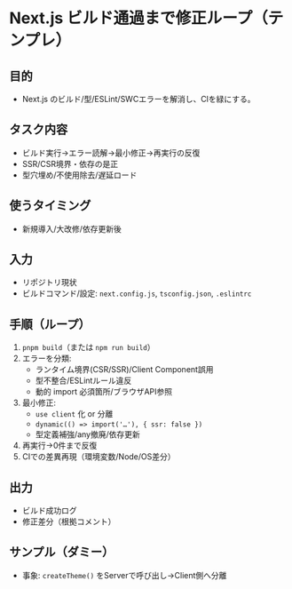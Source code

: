 # Next.js ビルド通過まで修正ループ（テンプレ）
## 目的
- Next.js のビルド/型/ESLint/SWCエラーを解消し、CIを緑にする。
## タスク内容
- ビルド実行→エラー読解→最小修正→再実行の反復
- SSR/CSR境界・依存の是正
- 型穴埋め/不使用除去/遅延ロード
## 使うタイミング
- 新規導入/大改修/依存更新後
## 入力
- リポジトリ現状
- ビルドコマンド/設定: `next.config.js`, `tsconfig.json`, `.eslintrc`
## 手順（ループ）
1) `pnpm build`（または `npm run build`）
2) エラーを分類:
   - ランタイム境界(CSR/SSR)/Client Component誤用
   - 型不整合/ESLintルール違反
   - 動的 import 必須箇所/ブラウザAPI参照
3) 最小修正:
   - `use client` 化 or 分離
   - `dynamic(() => import('…'), { ssr: false })`
   - 型定義補強/any撤廃/依存更新
4) 再実行→0件まで反復
5) CIでの差異再現（環境変数/Node/OS差分）
## 出力
- ビルド成功ログ
- 修正差分（根拠コメント）
## サンプル（ダミー）
- 事象: `createTheme()` をServerで呼び出し→Client側へ分離